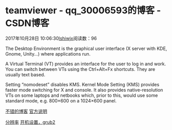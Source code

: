 # teamviewer - qq_30006593的博客 - CSDN博客





2017年10月28日 10:06:30[lshiwjx](https://me.csdn.net/qq_30006593)阅读数：96








The Desktop Environment is the graphical user interface (X server with KDE, Gnome, Unity…) where applications run.

A Virtual Terminal (VT) provides an interface for the user to log in and work. You can switch between VTs using the Ctrl+Alt+Fx shortcuts. They are usually text based.

Setting “nomodeset” disables KMS. Kernel Mode Setting (KMS) provides faster mode switching for X and console. It also provides native-resolution VTs on some laptops and netbooks which, prior to this, would use some standard mode, e.g. 800×600 on a 1024×600 panel.

[不错的博客](http://zhukeqiang.blog.51cto.com/8692790/1906803)
[官方说明](https://community.teamviewer.com/t5/Knowledge-Base/How-to-install-TeamViewer-on-a-Linux-system-with-no-graphical/ta-p/4352)

[分辨率](http://www.linuxidc.com/Linux/2014-11/109230.htm)
[开机设置，grub2]()



